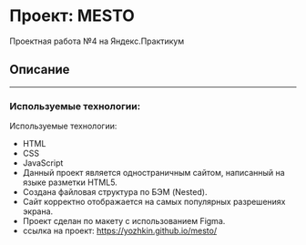 # Проект: MESTO
Проектная работа №4 на Яндекс.Практикум

## Описание
---

### Используемые технологии:
Используемые технологии:

* HTML
* CSS
* JavaScript
* Данный проект является одностраничным сайтом, написанный на языке разметки HTML5.
* Создана файловая структура по БЭМ (Nested).
* Сайт корректно отображается на самых популярных разрешениях экрана.
* Проект сделан по макету с использованием Figma.
* ссылка на проект: https://yozhkin.github.io/mesto/
